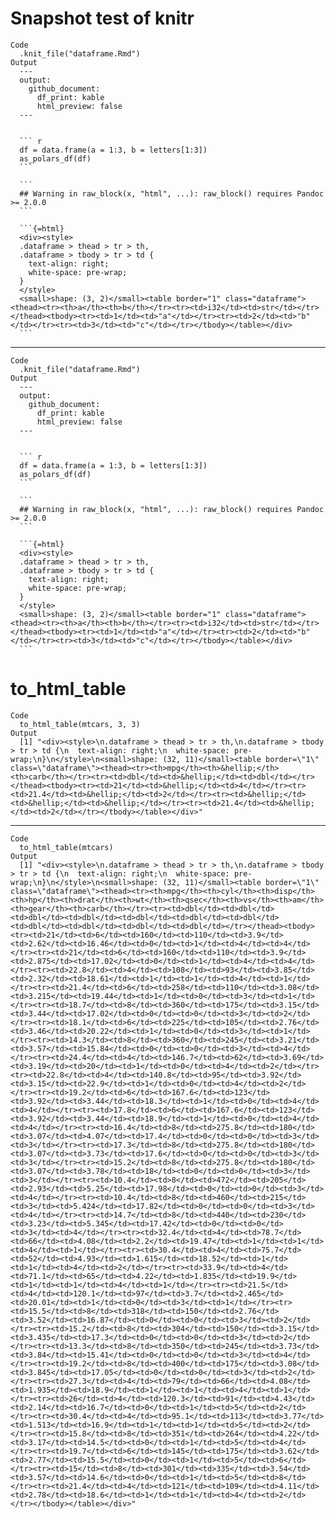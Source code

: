 # Snapshot test of knitr

    Code
      .knit_file("dataframe.Rmd")
    Output
      ---
      output:
        github_document:
          df_print: kable
          html_preview: false
      ---
      
      
      ``` r
      df = data.frame(a = 1:3, b = letters[1:3])
      as_polars_df(df)
      ```
      
      ```
      ## Warning in raw_block(x, "html", ...): raw_block() requires Pandoc >= 2.0.0
      ```
      
      ```{=html}
      <div><style>
      .dataframe > thead > tr > th,
      .dataframe > tbody > tr > td {
        text-align: right;
        white-space: pre-wrap;
      }
      </style>
      <small>shape: (3, 2)</small><table border="1" class="dataframe"><thead><tr><th>a</th><th>b</th></tr><tr><td>i32</td><td>str</td></tr></thead><tbody><tr><td>1</td><td>"a"</td></tr><tr><td>2</td><td>"b"</td></tr><tr><td>3</td><td>"c"</td></tr></tbody></table></div>
      ```

---

    Code
      .knit_file("dataframe.Rmd")
    Output
      ---
      output:
        github_document:
          df_print: kable
          html_preview: false
      ---
      
      
      ``` r
      df = data.frame(a = 1:3, b = letters[1:3])
      as_polars_df(df)
      ```
      
      ```
      ## Warning in raw_block(x, "html", ...): raw_block() requires Pandoc >= 2.0.0
      ```
      
      ```{=html}
      <div><style>
      .dataframe > thead > tr > th,
      .dataframe > tbody > tr > td {
        text-align: right;
        white-space: pre-wrap;
      }
      </style>
      <small>shape: (3, 2)</small><table border="1" class="dataframe"><thead><tr><th>a</th><th>b</th></tr><tr><td>i32</td><td>str</td></tr></thead><tbody><tr><td>1</td><td>"a"</td></tr><tr><td>2</td><td>"b"</td></tr><tr><td>3</td><td>"c"</td></tr></tbody></table></div>
      ```

# to_html_table

    Code
      to_html_table(mtcars, 3, 3)
    Output
      [1] "<div><style>\n.dataframe > thead > tr > th,\n.dataframe > tbody > tr > td {\n  text-align: right;\n  white-space: pre-wrap;\n}\n</style>\n<small>shape: (32, 11)</small><table border=\"1\" class=\"dataframe\"><thead><tr><th>mpg</th><th>&hellip;</th><th>carb</th></tr><tr><td>dbl</td><td>&hellip;</td><td>dbl</td></tr></thead><tbody><tr><td>21</td><td>&hellip;</td><td>4</td></tr><tr><td>21.4</td><td>&hellip;</td><td>2</td></tr><tr><td>&hellip;</td><td>&hellip;</td><td>&hellip;</td></tr><tr><td>21.4</td><td>&hellip;</td><td>2</td></tr></tbody></table></div>"

---

    Code
      to_html_table(mtcars)
    Output
      [1] "<div><style>\n.dataframe > thead > tr > th,\n.dataframe > tbody > tr > td {\n  text-align: right;\n  white-space: pre-wrap;\n}\n</style>\n<small>shape: (32, 11)</small><table border=\"1\" class=\"dataframe\"><thead><tr><th>mpg</th><th>cyl</th><th>disp</th><th>hp</th><th>drat</th><th>wt</th><th>qsec</th><th>vs</th><th>am</th><th>gear</th><th>carb</th></tr><tr><td>dbl</td><td>dbl</td><td>dbl</td><td>dbl</td><td>dbl</td><td>dbl</td><td>dbl</td><td>dbl</td><td>dbl</td><td>dbl</td><td>dbl</td></tr></thead><tbody><tr><td>21</td><td>6</td><td>160</td><td>110</td><td>3.9</td><td>2.62</td><td>16.46</td><td>0</td><td>1</td><td>4</td><td>4</td></tr><tr><td>21</td><td>6</td><td>160</td><td>110</td><td>3.9</td><td>2.875</td><td>17.02</td><td>0</td><td>1</td><td>4</td><td>4</td></tr><tr><td>22.8</td><td>4</td><td>108</td><td>93</td><td>3.85</td><td>2.32</td><td>18.61</td><td>1</td><td>1</td><td>4</td><td>1</td></tr><tr><td>21.4</td><td>6</td><td>258</td><td>110</td><td>3.08</td><td>3.215</td><td>19.44</td><td>1</td><td>0</td><td>3</td><td>1</td></tr><tr><td>18.7</td><td>8</td><td>360</td><td>175</td><td>3.15</td><td>3.44</td><td>17.02</td><td>0</td><td>0</td><td>3</td><td>2</td></tr><tr><td>18.1</td><td>6</td><td>225</td><td>105</td><td>2.76</td><td>3.46</td><td>20.22</td><td>1</td><td>0</td><td>3</td><td>1</td></tr><tr><td>14.3</td><td>8</td><td>360</td><td>245</td><td>3.21</td><td>3.57</td><td>15.84</td><td>0</td><td>0</td><td>3</td><td>4</td></tr><tr><td>24.4</td><td>4</td><td>146.7</td><td>62</td><td>3.69</td><td>3.19</td><td>20</td><td>1</td><td>0</td><td>4</td><td>2</td></tr><tr><td>22.8</td><td>4</td><td>140.8</td><td>95</td><td>3.92</td><td>3.15</td><td>22.9</td><td>1</td><td>0</td><td>4</td><td>2</td></tr><tr><td>19.2</td><td>6</td><td>167.6</td><td>123</td><td>3.92</td><td>3.44</td><td>18.3</td><td>1</td><td>0</td><td>4</td><td>4</td></tr><tr><td>17.8</td><td>6</td><td>167.6</td><td>123</td><td>3.92</td><td>3.44</td><td>18.9</td><td>1</td><td>0</td><td>4</td><td>4</td></tr><tr><td>16.4</td><td>8</td><td>275.8</td><td>180</td><td>3.07</td><td>4.07</td><td>17.4</td><td>0</td><td>0</td><td>3</td><td>3</td></tr><tr><td>17.3</td><td>8</td><td>275.8</td><td>180</td><td>3.07</td><td>3.73</td><td>17.6</td><td>0</td><td>0</td><td>3</td><td>3</td></tr><tr><td>15.2</td><td>8</td><td>275.8</td><td>180</td><td>3.07</td><td>3.78</td><td>18</td><td>0</td><td>0</td><td>3</td><td>3</td></tr><tr><td>10.4</td><td>8</td><td>472</td><td>205</td><td>2.93</td><td>5.25</td><td>17.98</td><td>0</td><td>0</td><td>3</td><td>4</td></tr><tr><td>10.4</td><td>8</td><td>460</td><td>215</td><td>3</td><td>5.424</td><td>17.82</td><td>0</td><td>0</td><td>3</td><td>4</td></tr><tr><td>14.7</td><td>8</td><td>440</td><td>230</td><td>3.23</td><td>5.345</td><td>17.42</td><td>0</td><td>0</td><td>3</td><td>4</td></tr><tr><td>32.4</td><td>4</td><td>78.7</td><td>66</td><td>4.08</td><td>2.2</td><td>19.47</td><td>1</td><td>1</td><td>4</td><td>1</td></tr><tr><td>30.4</td><td>4</td><td>75.7</td><td>52</td><td>4.93</td><td>1.615</td><td>18.52</td><td>1</td><td>1</td><td>4</td><td>2</td></tr><tr><td>33.9</td><td>4</td><td>71.1</td><td>65</td><td>4.22</td><td>1.835</td><td>19.9</td><td>1</td><td>1</td><td>4</td><td>1</td></tr><tr><td>21.5</td><td>4</td><td>120.1</td><td>97</td><td>3.7</td><td>2.465</td><td>20.01</td><td>1</td><td>0</td><td>3</td><td>1</td></tr><tr><td>15.5</td><td>8</td><td>318</td><td>150</td><td>2.76</td><td>3.52</td><td>16.87</td><td>0</td><td>0</td><td>3</td><td>2</td></tr><tr><td>15.2</td><td>8</td><td>304</td><td>150</td><td>3.15</td><td>3.435</td><td>17.3</td><td>0</td><td>0</td><td>3</td><td>2</td></tr><tr><td>13.3</td><td>8</td><td>350</td><td>245</td><td>3.73</td><td>3.84</td><td>15.41</td><td>0</td><td>0</td><td>3</td><td>4</td></tr><tr><td>19.2</td><td>8</td><td>400</td><td>175</td><td>3.08</td><td>3.845</td><td>17.05</td><td>0</td><td>0</td><td>3</td><td>2</td></tr><tr><td>27.3</td><td>4</td><td>79</td><td>66</td><td>4.08</td><td>1.935</td><td>18.9</td><td>1</td><td>1</td><td>4</td><td>1</td></tr><tr><td>26</td><td>4</td><td>120.3</td><td>91</td><td>4.43</td><td>2.14</td><td>16.7</td><td>0</td><td>1</td><td>5</td><td>2</td></tr><tr><td>30.4</td><td>4</td><td>95.1</td><td>113</td><td>3.77</td><td>1.513</td><td>16.9</td><td>1</td><td>1</td><td>5</td><td>2</td></tr><tr><td>15.8</td><td>8</td><td>351</td><td>264</td><td>4.22</td><td>3.17</td><td>14.5</td><td>0</td><td>1</td><td>5</td><td>4</td></tr><tr><td>19.7</td><td>6</td><td>145</td><td>175</td><td>3.62</td><td>2.77</td><td>15.5</td><td>0</td><td>1</td><td>5</td><td>6</td></tr><tr><td>15</td><td>8</td><td>301</td><td>335</td><td>3.54</td><td>3.57</td><td>14.6</td><td>0</td><td>1</td><td>5</td><td>8</td></tr><tr><td>21.4</td><td>4</td><td>121</td><td>109</td><td>4.11</td><td>2.78</td><td>18.6</td><td>1</td><td>1</td><td>4</td><td>2</td></tr></tbody></table></div>"

